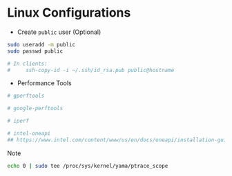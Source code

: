 # Linux Configurations

- Create `public` user (Optional)
```bash
sudo useradd -m public
sudo passwd public

# In clients:
#     ssh-copy-id -i ~/.ssh/id_rsa.pub public@hostname
```

- Performance Tools
```bash
# gperftools

# google-perftools

# iperf

# intel-oneapi
## https://www.intel.com/content/www/us/en/docs/oneapi/installation-guide-linux/2023-2/overview.html

```

> [!NOTE]
> ```bash
> echo 0 | sudo tee /proc/sys/kernel/yama/ptrace_scope
> ```